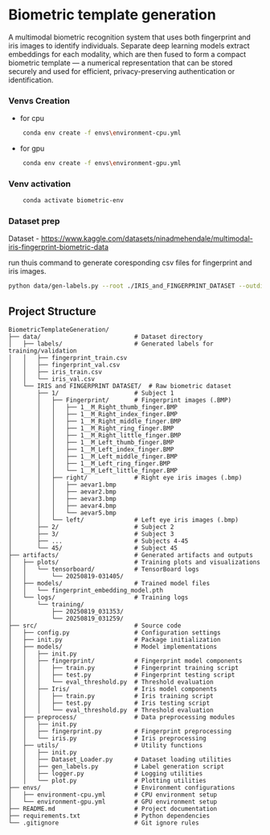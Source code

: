 # Biometric template generation

A multimodal biometric recognition system that uses both fingerprint and iris images to identify individuals. Separate deep learning models extract embeddings for each modality, which are then fused to form a compact biometric template — a numerical representation that can be stored securely and used for efficient, privacy-preserving authentication or identification.

### Venvs Creation

- for cpu

```bash
    conda env create -f envs\environment-cpu.yml
```

- for gpu

```bash
    conda env create -f envs\environment-gpu.yml
```

### Venv activation

```bash
    conda activate biometric-env
```

### Dataset prep
Dataset - https://www.kaggle.com/datasets/ninadmehendale/multimodal-iris-fingerprint-biometric-data

run thuis command to generate coresponding csv files for fingerprint and iris images.

```bash
python data/gen-labels.py --root ./IRIS_and_FINGERPRINT_DATASET --outdir ./labels
```
## Project Structure
```
BiometricTemplateGeneration/
├── data/                          # Dataset directory
│   ├── labels/                    # Generated labels for training/validation
│   │   ├── fingerprint_train.csv
│   │   ├── fingerprint_val.csv
│   │   ├── iris_train.csv
│   │   └── iris_val.csv
│   └── IRIS and FINGERPRINT DATASET/  # Raw biometric dataset
│       ├── 1/                     # Subject 1
│       │   ├── Fingerprint/       # Fingerprint images (.BMP)
│       │   │   ├── 1__M_Right_thumb_finger.BMP
│       │   │   ├── 1__M_Right_index_finger.BMP
│       │   │   ├── 1__M_Right_middle_finger.BMP
│       │   │   ├── 1__M_Right_ring_finger.BMP
│       │   │   ├── 1__M_Right_little_finger.BMP
│       │   │   ├── 1__M_Left_thumb_finger.BMP
│       │   │   ├── 1__M_Left_index_finger.BMP
│       │   │   ├── 1__M_Left_middle_finger.BMP
│       │   │   ├── 1__M_Left_ring_finger.BMP
│       │   │   └── 1__M_Left_little_finger.BMP
│       │   ├── right/             # Right eye iris images (.bmp)
│       │   │   ├── aevar1.bmp
│       │   │   ├── aevar2.bmp
│       │   │   ├── aevar3.bmp
│       │   │   ├── aevar4.bmp
│       │   │   └── aevar5.bmp
│       │   └── left/              # Left eye iris images (.bmp)
│       ├── 2/                     # Subject 2
│       ├── 3/                     # Subject 3
│       ├── ...                    # Subjects 4-45
│       └── 45/                    # Subject 45
├── artifacts/                     # Generated artifacts and outputs
│   ├── plots/                     # Training plots and visualizations
│   │   └── tensorboard/           # TensorBoard logs
│   │       └── 20250819-031405/
│   ├── models/                    # Trained model files
│   │   └── fingerprint_embedding_model.pth
│   └── logs/                      # Training logs
│       └── training/
│           ├── 20250819_031353/
│           └── 20250819_031259/
├── src/                           # Source code
│   ├── config.py                  # Configuration settings
│   ├── init.py                    # Package initialization
│   ├── models/                    # Model implementations
│   │   ├── init.py
│   │   ├── fingerprint/           # Fingerprint model components
│   │   │   ├── train.py           # Fingerprint training script
│   │   │   ├── test.py            # Fingerprint testing script
│   │   │   └── eval_threshold.py  # Threshold evaluation
│   │   ├── Iris/                  # Iris model components
│   │   │   ├── train.py           # Iris training script
│   │   │   ├── test.py            # Iris testing script
│   │   │   └── eval_threshold.py  # Threshold evaluation
│   ├── preprocess/                # Data preprocessing modules
│   │   ├── init.py
│   │   ├── fingerprint.py         # Fingerprint preprocessing
│   │   └── iris.py                # Iris preprocessing
│   ├── utils/                     # Utility functions
│   │   ├── init.py
│   │   ├── Dataset_Loader.py      # Dataset loading utilities
│   │   ├── gen_labels.py          # Label generation script
│   │   ├── logger.py              # Logging utilities
│   │   └── plot.py                # Plotting utilities
├── envs/                          # Environment configurations
│   ├── environment-cpu.yml        # CPU environment setup
│   └── environment-gpu.yml        # GPU environment setup
├── README.md                      # Project documentation
├── requirements.txt               # Python dependencies
└── .gitignore                     # Git ignore rules
```
